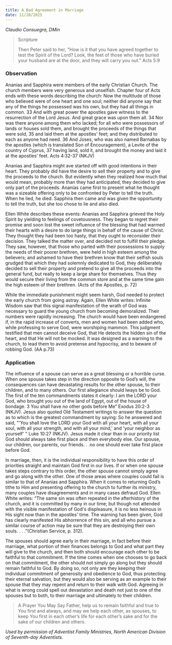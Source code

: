 ```yaml
---
title: A Bad Agreement in Marriage
date: 11/20/2025
---
```


_Claudio Consuegra, DMin_

> <p>Scripture</p>
> Then Peter said to her, "How is it that you have agreed together to test the Spirit of the Lord? Look, the feet of those who have buried your husband are at the door, and they will carry you out." Acts 5:9

### Observation

Ananias and Sapphira were members of the early Christian Church. The church members were very generous and unselfish. Chapter four of Acts ends with these words describing the church: Now the multitude of those who believed were of one heart and one soul; neither did anyone say that any of the things he possessed was his own, but they had all things in common. 33 And with great power the apostles gave witness to the resurrection of the Lord Jesus. And great grace was upon them all. 34 Nor was there anyone among them who lacked; for all who were possessors of lands or houses sold them, and brought the proceeds of the things that were sold, 35 and laid them at the apostles' feet; and they distributed to each as anyone had need. 36 And Joses, who was also named Barnabas by the apostles (which is translated Son of Encouragement), a Levite of the country of Cyprus, 37 having land, sold it, and brought the money and laid it at the apostles' feet. Acts 4:32-37 (NKJV)

Ananias and Sapphira might ave started off with good intentions in their heart. They probably did have the desire to sell their property and to give the proceeds to the church. But evidently when they realized how much that would mean, probably more than they had anticipated, they decided to give only part of the proceeds. Ananias came first to present what he thought was a sizeable offering only to be confronted by Peter to tell the truth. When he lied, he died. Sapphira then came and was given the opportunity to tell the truth, but she too chose to lie and also died.

Ellen White describes these events: Ananias and Sapphira grieved the Holy Spirit by yielding to feelings of covetousness. They began to regret their promise and soon lost the sweet influence of the blessing that had warmed their hearts with a desire to do large things in behalf of the cause of Christ. They thought they had been too hasty, that they ought to reconsider their decision. They talked the matter over, and decided not to fulfill their pledge. They saw, however, that those who parted with their possessions to supply the needs of their poorer brethren, were held in high esteem among the believers; and ashamed to have their brethren know that their selfish souls grudged that which they had solemnly dedicated to God, they deliberately decided to sell their property and pretend to give all the proceeds into the general fund, but really to keep a large share for themselves. Thus they would secure their living from the common store and at the same time gain the high esteem of their brethren. (Acts of the Apostles, p. 72)

While the immediate punishment might seem harsh, God needed to protect the early church from going astray. Again, Ellen White writes: Infinite Wisdom saw that this signal manifestation of the wrath of God was necessary to guard the young church from becoming demoralized. Their numbers were rapidly increasing. The church would have been endangered if, in the rapid increase of converts, men and women had been added who, while professing to serve God, were worshiping mammon. This judgment testified that men cannot deceive God, that He detects the hidden sin of the heart, and that He will not be mocked. It was designed as a warning to the church, to lead them to avoid pretense and hypocrisy, and to beware of robbing God. (AA p.73)

### Application

The influence of a spouse can serve as a great blessing or a horrible curse. When one spouse takes step in the direction opposite to God’s will, the consequences can have devastating results for the other spouse, to their children, and to many others. Our first allegiance should lways be to God. The first of the ten commandments states it clearly: I am the LORD your God, who brought you out of the land of Egypt, out of the house of bondage. 3 You shall have no other gods before Me” Exodus 20:2-3 (NKJV). Jesus also quoted Old Testament writings to answer the question as to which is the greatest commandment by saying: So he answered and said, "'You shall love the LORD your God with all your heart, with all your soul, with all your strength, and with all your mind,' and 'your neighbor as yourself' " Luke 10:27 (NKJV). Jesus made it clear than in our priority list God should always take first place and then everybody else. Our spouse, our children, our parents, our friends. . .no one should ever take first place before God.

In marriage, then, it is the individual responsibility to have this order of priorities straight and maintain God first in our lives. If or when one spouse takes steps contrary to this order, the other spouse cannot simply agree and go along with the other. One of those areas where couples could fail is similar to that of Ananias and Sapphira. When it comes to returning God’s tithe to Him and presenting offering to the church to further its ministry, many couples have disagreements and in many cases defraud God. Ellen White writes: “The same sin was often repeated in the afterhistory of the church, and it is committed by many in our time; but though not attended with the visible manifestation of God's displeasure, it is no less heinous in His sight now than in the apostles' time. The warning has been given, God has clearly manifested His abhorrence of this sin, and all who pursue a similar course of action may be sure that they are destroying their own souls. . . .”(Christian Service, p. 312).

The spouses should agree early in their marriage, in fact before their marriage, what portion of their finances belongs to God and what part they will give to the church, and then both should encourage each other to be faithful to that commitment. If the time comes when one chooses to go back on that commitment, the other should not simply go along but they should remain faithful to God. By doing so, not only are they keeping their individual commitment of generosity and obedience to God, thus protecting their eternal salvation, but they would also be serving as an example to their spouse that they may repent and return to their walk with God. Agreeing in what is wrong could spell out devastation and death not just to one of the spouses but to both, to their marriage and ultimately to their children.

> <callout>A Prayer You May Say</callout>
> Father, help us to remain faithful and true to You first and always, and may we help each other, as spouses, to keep You first in each other’s life for each other’s sake and for the sake of our children and others.

_Used by permission of Adventist Family Ministries, North American Division of Seventh-day Adventists._